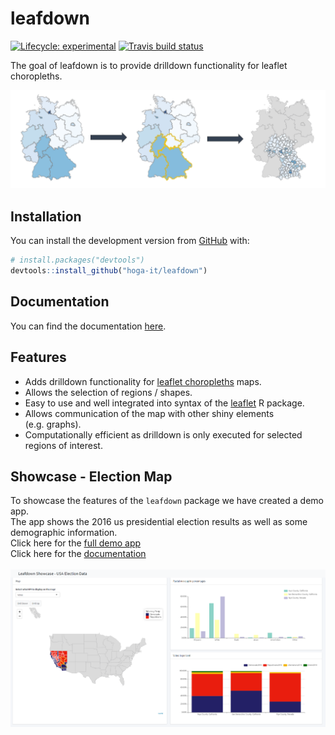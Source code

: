 
<!-- README.md is generated from README.Rmd. Please edit that file -->

# leafdown

<!-- badges: start -->

[![Lifecycle:
experimental](https://img.shields.io/badge/lifecycle-experimental-orange.svg)](https://www.tidyverse.org/lifecycle/#experimental)
[![Travis build
status](https://travis-ci.com/hoga-it/leafdown.svg?branch=master)](https://travis-ci.com/hoga-it/leafdown)
<!-- badges: end -->

The goal of leafdown is to provide drilldown functionality for leaflet
choropleths.

<img src='man/figures/select_drilldown.PNG'/>

## Installation

<!--You can install the released version of leafdown from [CRAN](https://CRAN.R-project.org) with:

``` r
install.packages("leafdown")
```-->

You can install the development version from
[GitHub](https://github.com/) with:

``` r
# install.packages("devtools")
devtools::install_github("hoga-it/leafdown")
```

## Documentation

You can find the documentation
[here](https://hoga-it.github.io/leafdown/index.html).

## Features

  - Adds drilldown functionality for [leaflet
    choropleths](https://rstudio.github.io/leaflet/choropleths.html)
    maps.
  - Allows the selection of regions / shapes.
  - Easy to use and well integrated into syntax of the
    [leaflet](https://rstudio.github.io/leaflet/) R package.
  - Allows communication of the map with other shiny elements
    (e.g. graphs).
  - Computationally efficient as drilldown is only executed for selected
    regions of interest.

## Showcase - Election Map

To showcase the features of the `leafdown` package we have created a
demo app. <br> The app shows the 2016 us presidential election results
as well as some demographic information.<br> Click here for the [full
demo app](https://pega.shinyapps.io/election16/) <br> Click here for the
[documentation](https://hoga-it.github.io/leafdown/articles/Showcase_electionapp.html)
<br> <br> <img src='man/figures/app_election_map.png'/>
